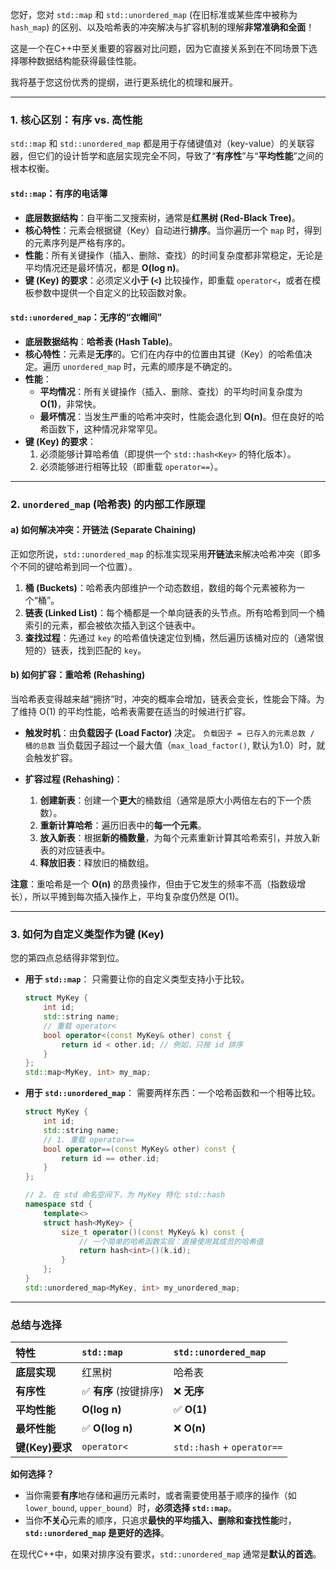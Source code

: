 您好，您对 `std::map` 和 `std::unordered_map` (在旧标准或某些库中被称为`hash_map`) 的区别、以及哈希表的冲突解决与扩容机制的理解**非常准确和全面**！

这是一个在C++中至关重要的容器对比问题，因为它直接关系到在不同场景下选择哪种数据结构能获得最佳性能。

我将基于您这份优秀的提纲，进行更系统化的梳理和展开。

-----

### 1\. 核心区别：有序 vs. 高性能

`std::map` 和 `std::unordered_map` 都是用于存储键值对（key-value）的关联容器，但它们的设计哲学和底层实现完全不同，导致了“**有序性**”与“**平均性能**”之间的根本权衡。

#### `std::map`：有序的电话簿

  * **底层数据结构**：自平衡二叉搜索树，通常是**红黑树 (Red-Black Tree)**。
  * **核心特性**：元素会根据键（Key）自动进行**排序**。当你遍历一个 `map` 时，得到的元素序列是严格有序的。
  * **性能**：所有关键操作（插入、删除、查找）的时间复杂度都非常稳定，无论是平均情况还是最坏情况，都是 **O(log n)**。
  * **键 (Key) 的要求**：必须定义**小于 (`<`)** 比较操作，即重载 `operator<`，或者在模板参数中提供一个自定义的比较函数对象。

#### `std::unordered_map`：无序的“衣帽间”

  * **底层数据结构**：**哈希表 (Hash Table)**。
  * **核心特性**：元素是**无序**的。它们在内存中的位置由其键（Key）的哈希值决定。遍历 `unordered_map` 时，元素的顺序是不确定的。
  * **性能**：
      * **平均情况**：所有关键操作（插入、删除、查找）的平均时间复杂度为 **O(1)**，非常快。
      * **最坏情况**：当发生严重的哈希冲突时，性能会退化到 **O(n)**。但在良好的哈希函数下，这种情况非常罕见。
  * **键 (Key) 的要求**：
    1.  必须能够计算哈希值（即提供一个 `std::hash<Key>` 的特化版本）。
    2.  必须能够进行相等比较（即重载 `operator==`）。

-----

### 2\. `unordered_map` (哈希表) 的内部工作原理

#### a) 如何解决冲突：开链法 (Separate Chaining)

正如您所说，`std::unordered_map` 的标准实现采用**开链法**来解决哈希冲突（即多个不同的键哈希到同一个位置）。

1.  **桶 (Buckets)**：哈希表内部维护一个动态数组，数组的每个元素被称为一个“桶”。
2.  **链表 (Linked List)**：每个桶都是一个单向链表的头节点。所有哈希到同一个桶索引的元素，都会被依次插入到这个链表中。
3.  **查找过程**：先通过 `key` 的哈希值快速定位到桶，然后遍历该桶对应的（通常很短的）链表，找到匹配的 `key`。

#### b) 如何扩容：重哈希 (Rehashing)

当哈希表变得越来越“拥挤”时，冲突的概率会增加，链表会变长，性能会下降。为了维持 O(1) 的平均性能，哈希表需要在适当的时候进行扩容。

  * **触发时机**：由**负载因子 (Load Factor)** 决定。
    `负载因子 = 已存入的元素总数 / 桶的总数`
    当负载因子超过一个最大值（`max_load_factor()`, 默认为1.0）时，就会触发扩容。

  * **扩容过程 (Rehashing)**：

    1.  **创建新表**：创建一个**更大**的桶数组（通常是原大小两倍左右的下一个质数）。
    2.  **重新计算哈希**：遍历旧表中的**每一个元素**。
    3.  **放入新表**：根据**新的桶数量**，为每个元素重新计算其哈希索引，并放入新表的对应链表中。
    4.  **释放旧表**：释放旧的桶数组。

**注意**：重哈希是一个 **O(n)** 的昂贵操作，但由于它发生的频率不高（指数级增长），所以平摊到每次插入操作上，平均复杂度仍然是 O(1)。

-----

### 3\. 如何为自定义类型作为键 (Key)

您的第四点总结得非常到位。

  * **用于 `std::map`**：
    只需要让你的自定义类型支持小于比较。

    ```cpp
    struct MyKey {
        int id;
        std::string name;
        // 重载 operator<
        bool operator<(const MyKey& other) const {
            return id < other.id; // 例如，只按 id 排序
        }
    };
    std::map<MyKey, int> my_map;
    ```

  * **用于 `std::unordered_map`**：
    需要两样东西：一个哈希函数和一个相等比较。

    ```cpp
    struct MyKey {
        int id;
        std::string name;
        // 1. 重载 operator==
        bool operator==(const MyKey& other) const {
            return id == other.id;
        }
    };

    // 2. 在 std 命名空间下，为 MyKey 特化 std::hash
    namespace std {
        template<>
        struct hash<MyKey> {
            size_t operator()(const MyKey& k) const {
                // 一个简单的哈希函数实现：直接使用其成员的哈希值
                return hash<int>()(k.id);
            }
        };
    }
    std::unordered_map<MyKey, int> my_unordered_map;
    ```

-----

### 总结与选择

| 特性           | `std::map`      | `std::unordered_map`       |
| :----------- | :-------------- | :------------------------- |
| **底层实现**     | 红黑树             | 哈希表                        |
| **有序性**      | ✅ **有序** (按键排序) | ❌ **无序**                   |
| **平均性能**     | **O(log n)**    | ✅ **O(1)**                 |
| **最坏性能**     | ✅ **O(log n)**  | ❌ **O(n)**                 |
| **键(Key)要求** | `operator<`     | `std::hash` + `operator==` |

**如何选择？**

  * 当你需要**有序**地存储和遍历元素时，或者需要使用基于顺序的操作（如`lower_bound`, `upper_bound`）时，**必须选择 `std::map`**。
  * 当你**不关心**元素的顺序，只追求**最快的平均插入、删除和查找性能**时，**`std::unordered_map` 是更好的选择**。

在现代C++中，如果对排序没有要求，`std::unordered_map` 通常是**默认的首选**。